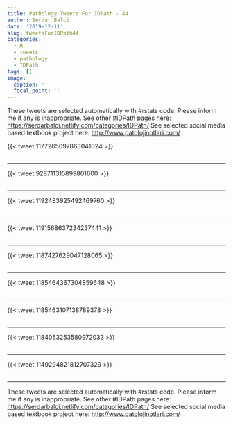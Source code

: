 ```yaml
---
title: Pathology Tweets For IDPath - 44
author: Serdar Balci
date: '2019-12-11'
slug: tweetsForIDPath44
categories:
  - R
  - tweets
  - pathology
  - IDPath
tags: []
image:
  caption: ''
  focal_point: ''
---
```



These tweets are selected automatically with #rstats code. Please inform me if any is inappropriate.
See other #IDPath pages here: https://serdarbalci.netlify.com/categories/IDPath/ 
See selected social media based textbook project here: http://www.patolojinotlari.com/

{{< tweet 1177265097863041024 >}}
<br>
<br>
<hr>
{{< tweet 928711315899801600 >}}
<br>
<br>
<hr>
{{< tweet 1192483925492469760 >}}
<br>
<br>
<hr>
{{< tweet 1191568637234237441 >}}
<br>
<br>
<hr>
{{< tweet 1187427629047128065 >}}
<br>
<br>
<hr>
{{< tweet 1185464367304859648 >}}
<br>
<br>
<hr>
{{< tweet 1185463107138789378 >}}
<br>
<br>
<hr>
{{< tweet 1184053253580972033 >}}
<br>
<br>
<hr>
{{< tweet 1149294821812707329 >}}
<br>
<br>
<hr>


These tweets are selected automatically with #rstats code. Please inform me if any is inappropriate.
See other #IDPath pages here: https://serdarbalci.netlify.com/categories/IDPath/ 
See selected social media based textbook project here: http://www.patolojinotlari.com/
